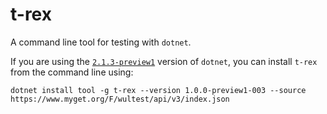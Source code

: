 # t-rex
A command line tool for testing with `dotnet`. 

If you are using the [`2.1.3-preview1`](https://www.microsoft.com/net/download/dotnet-core/sdk-2.1.300-preview1) version of `dotnet`, you can install `t-rex` from the command line using:

```
dotnet install tool -g t-rex --version 1.0.0-preview1-003 --source https://www.myget.org/F/wultest/api/v3/index.json
```

